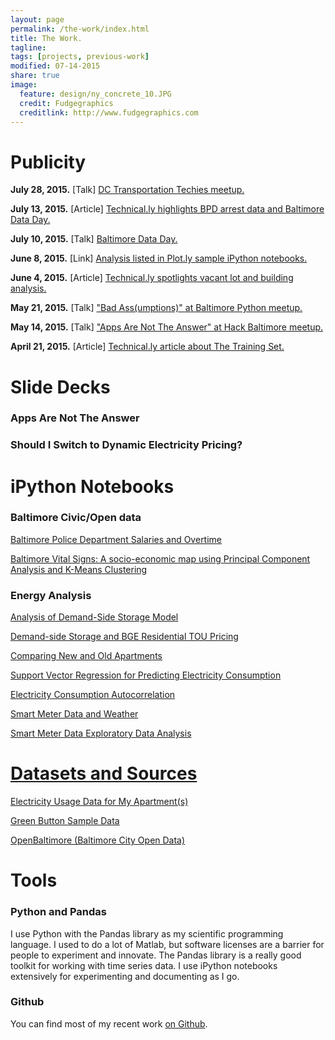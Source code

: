 ```yaml
---
layout: page
permalink: /the-work/index.html
title: The Work.
tagline: 
tags: [projects, previous-work]
modified: 07-14-2015
share: true
image:
  feature: design/ny_concrete_10.JPG
  credit: Fudgegraphics
  creditlink: http://www.fudgegraphics.com
---
```


# Publicity

**July 28, 2015.** [Talk] <a href='http://www.meetup.com/Transportation-Techies/events/222183536/'>DC Transportation Techies meetup.</a>

**July 13, 2015.** [Article] <a href='http://technical.ly/baltimore/2015/07/13/data-day-crime-data-bmoremapped-training-set/'>Technical.ly highlights BPD arrest data and Baltimore Data Day.</a>

**July 10, 2015.** [Talk] <a href='http://bniajfi.org/data_day/2015agenda/'>Baltimore Data Day.</a>

**June 8, 2015.** [Link] <a href='https://plot.ly/ipython-notebooks/baltimore-vital-signs/'>Analysis listed in Plot.ly sample iPython notebooks.</a>

**June 4, 2015.**  [Article] <a href='http://technical.ly/baltimore/2015/06/04/baltimore-blight-maps-ouazad-elszasz/'>Technical.ly spotlights vacant lot and building analysis.</a>

**May 21, 2015.**  [Talk] <a href='http://www.meetup.com/baltimore-python/events/221252779/'>"Bad Ass(umptions)" at Baltimore Python meetup.</a>

**May 14, 2015.**  [Talk] <a href='http://www.meetup.com/Baltimore-Civic-Hacking-Meetup/events/222166589/'>"Apps Are Not The Answer" at Hack Baltimore meetup.</a>
 
**April 21, 2015.**  [Article] <a href='http://technical.ly/baltimore/2015/04/21/justin-elszasz-training-set-parking-ticket-open-data/'>Technical.ly article about The Training Set.</a>

# Slide Decks

### Apps Are Not The Answer
<script async class="speakerdeck-embed" data-id="6a3450561253459c8e64518d4b387552" data-ratio="1.77777777777778" src="//speakerdeck.com/assets/embed.js"></script>

### Should I Switch to Dynamic Electricity Pricing?
<script async class="speakerdeck-embed" data-id="6d34b86ef574473b9e673fb75b63f098" data-ratio="1.33333333333333" src="//speakerdeck.com/assets/embed.js"></script>

# iPython Notebooks

### Baltimore Civic/Open data
<a href='http://nbviewer.ipython.org/github/jtelszasz/baltimore_salaries/blob/master/BPD_overtime.ipynb'>Baltimore Police Department Salaries and Overtime</a>

<a href='http://nbviewer.ipython.org/github/jtelszasz/baltimore_vital_signs/blob/master/vital_signs_viz.ipynb'>Baltimore Vital Signs: A socio-economic map using Principal Component Analysis and K-Means Clustering</a>

### Energy Analysis

<a href='http://nbviewer.ipython.org/github/jtelszasz/demandside_storage/blob/master/analysis.ipynb'>Analysis of Demand-Side Storage Model</a>

<a href='http://nbviewer.ipython.org/github/jtelszasz/demandside_storage/blob/master/TOU_pricing_and_storage.ipynb'>Demand-side Storage and BGE Residential TOU Pricing</a>

<a href='http://nbviewer.ipython.org/github/jtelszasz/my_energy/blob/master/apt_compare.ipynb'>Comparing New and Old Apartments</a>

<a href='http://nbviewer.ipython.org/github/jtelszasz/my_energy/blob/master/Elec_SVM.ipynb?create=1'>Support Vector Regression for Predicting Electricity Consumption</a>

<a href='http://nbviewer.ipython.org/github/jtelszasz/my_energy/blob/master/Usage_Autocorrelation.ipynb?create=1'>Electricity Consumption Autocorrelation</a>

<a href="http://nbviewer.ipython.org/github/jtelszasz/my_energy/blob/master/My_Energy_And_Weather.ipynb?create=1">Smart Meter Data and Weather</a>

<a href="http://nbviewer.ipython.org/github/jtelszasz/my_energy/blob/master/My_Energy.ipynb?create=1">Smart Meter Data Exploratory Data Analysis

# Datasets and Sources
 
<a href="https://github.com/jtelszasz/my_energy/tree/master/raw_data">Electricity Usage Data for My Apartment(s)</a>

<a href="http://services.greenbuttondata.org/sample-data.html">Green Button Sample Data</a>

<a href="http://data.baltimorecity.gov">OpenBaltimore (Baltimore City Open Data)</a>

# Tools

### Python and Pandas

I use Python with the Pandas library as my scientific programming language.  I used to do a lot of Matlab, but software licenses are a barrier for people to experiment and innovate.  The Pandas library is a really good toolkit for working with time series data.  I use iPython notebooks extensively for experimenting and documenting as I go.

### Github

You can find most of my recent work <a href='http://www.github.com/jtelszasz'>on Github</a>.



<script>
  (function(i,s,o,g,r,a,m){i['GoogleAnalyticsObject']=r;i[r]=i[r]||function(){
  (i[r].q=i[r].q||[]).push(arguments)},i[r].l=1*new Date();a=s.createElement(o),
  m=s.getElementsByTagName(o)[0];a.async=1;a.src=g;m.parentNode.insertBefore(a,m)
  })(window,document,'script','//www.google-analytics.com/analytics.js','ga');

  ga('create', 'UA-58835878-1', 'auto');
  ga('send', 'pageview');

</script>
